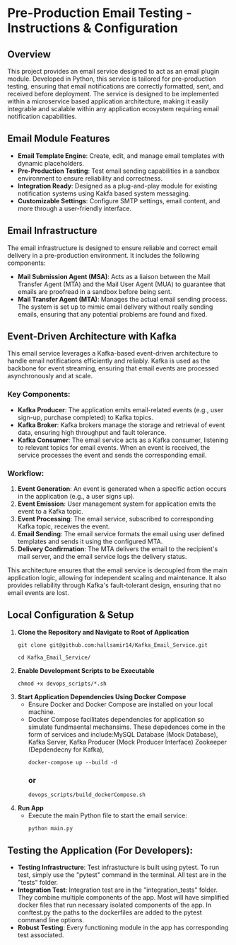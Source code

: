 # Pre-Production Email Testing - Instructions & Configuration

## Overview

This project provides an email service designed to act as an email plugin module. Developed in Python, this service is tailored for pre-production testing, ensuring that email notifications are correctly formatted, sent, and received before deployment. The service is designed to be implemented within a microservice based application architecture, making it easily integrable and scalable within any application ecosystem requiring email notification capabilities.

## Email Module Features

- **Email Template Engine**: Create, edit, and manage email templates with dynamic placeholders.
- **Pre-Production Testing**: Test email sending capabilities in a sandbox environment to ensure reliability and correctness.
- **Integration Ready**: Designed as a plug-and-play module for existing notification systems using Kakfa based system messaging.
- **Customizable Settings**: Configure SMTP settings, email content, and more through a user-friendly interface.

## Email Infrastructure

The email infrastructure is designed to ensure reliable and correct email delivery in a pre-production environment. It includes the following components:

- **Mail Submission Agent (MSA)**: Acts as a liaison between the Mail Transfer Agent (MTA) and the Mail User Agent (MUA) to guarantee that emails are proofread in a sandbox before being sent.
- **Mail Transfer Agent (MTA)**: Manages the actual email sending process. The system is set up to mimic email delivery without really sending emails, ensuring that any potential problems are found and fixed.

## Event-Driven Architecture with Kafka

This email service leverages a Kafka-based event-driven architecture to handle email notifications efficiently and reliably. Kafka is used as the backbone for event streaming, ensuring that email events are processed asynchronously and at scale.

### Key Components:

- **Kafka Producer**: The application emits email-related events (e.g., user sign-up, purchase completed) to Kafka topics.
- **Kafka Broker**: Kafka brokers manage the storage and retrieval of event data, ensuring high throughput and fault tolerance.
- **Kafka Consumer**: The email service acts as a Kafka consumer, listening to relevant topics for email events. When an event is received, the service processes the event and sends the corresponding email.

### Workflow:

1. **Event Generation**: An event is generated when a specific action occurs in the application (e.g., a user signs up).
2. **Event Emission**: User management system for application emits the event to a Kafka topic.
3. **Event Processing**: The email service, subscribed to corresponding Kafka topic, receives the event.
4. **Email Sending**: The email service formats the email using user defined templates and sends it using the configured MTA.
5. **Delivery Confirmation**: The MTA delivers the email to the recipient's mail server, and the email service logs the delivery status.

This architecture ensures that the email service is decoupled from the main application logic, allowing for independent scaling and maintenance. It also provides reliability through Kafka's fault-tolerant design, ensuring that no email events are lost.

## Local Configuration & Setup

1. **Clone the Repository and Navigate to Root of Application**
   ```
   git clone git@github.com:hallsamir14/Kafka_Email_Service.git
   ```
   ```
   cd Kafka_Email_Service/
   ```
2. **Enable Development Scripts to be Executable**
   ```
   chmod +x devops_scripts/*.sh
   ```
3. **Start Application Dependencies Using Docker Compose**
   - Ensure Docker and Docker Compose are installed on your local machine.
   - Docker Compose facilitates dependencies for application so simulate fundmaental mechansims. These depedences come in the form of services and include:MySQL Database (Mock Database), Kafka Server, Kafka Producer (Mock Producer Interface) Zookeeper (Depdendecny for Kafka),
     ```
     docker-compose up --build -d
     ```
     ### or
     ```
     devops_scripts/build_dockerCompose.sh
     ```
4. **Run App**
   - Execute the main Python file to start the email service:
     ```
     python main.py
     ```

## Testing the Application (For Developers):

- **Testing Infrastructure**: Test infrastucture is built using pytest. To run test, simply use the "pytest" command in the terminal. All test are in the "tests" folder.
- **Integration Test**: Integration test are in the "integration_tests" folder. They combine multiple components of the app. Most will have simplified docker files that run necessary isolated components of the app. In conftest.py the paths to the dockerfiles are added to the pytest command line options.
- **Robust Testing**: Every functioning module in the app has corresponding test associated.
